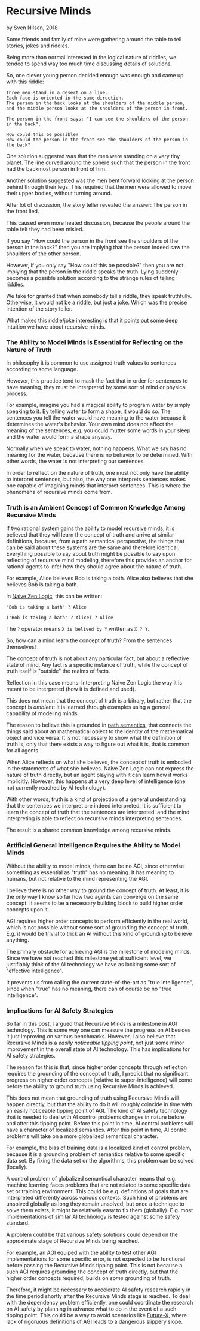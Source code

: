 # Recursive Minds
by Sven Nilsen, 2018

Some friends and family of mine were gathering around the table to tell stories, jokes and riddles.

Being more than normal interested in the logical nature of riddles,
we tended to spend way too much time discussing details of solutions.

So, one clever young person decided enough was enough and came up with this riddle:

```text
Three men stand in a desert on a line.
Each face is oriented in the same direction.
The person in the back looks at the shoulders of the middle person,
and the middle person looks at the shoulders of the person in front.

The person in the front says: "I can see the shoulders of the person in the back".

How could this be possible?
How could the person in the front see the shoulders of the person in the back?
```

One solution suggested was that the men were standing on a very tiny planet.
The line curved around the sphere such that the person in the front had
the backmost person in front of him.

Another solution suggested was the men bent forward looking at the person
behind through their legs.
This required that the men were allowed to move their upper bodies,
without turning around.

After lot of discussion, the story teller revealed the answer: The person in the front lied.

This caused even more heated discussion, because the people around the table felt they had been misled.

If you say "How could the person in the front see the shoulders of the person in the back?"
then you are implying that the person indeed saw the shoulders of the other person.

However, if you only say "How could this be possible?"
then you are not implying that the person in the riddle speaks the truth.
Lying suddenly becomes a possible solution according to the strange rules of telling riddles.

We take for granted that when somebody tell a riddle, they speak truthfully.
Otherwise, it would not be a riddle, but just a joke.
Which was the precise intention of the story teller.

What makes this riddle/joke interesting is that it points out some deep intuition we have
about recursive minds.

### The Ability to Model Minds is Essential for Reflecting on the Nature of Truth

In philosophy it is common to use assigned truth values to sentences according to some language.

However, this practice tend to mask the fact that in order for sentences to have meaning,
they must be interpreted by some sort of mind or physical process.

For example, imagine you had a magical ability to program water by simply speaking to it.
By telling water to form a shape, it would do so.
The sentences you tell the water would have meaning to the water because it determines the water's behavior.
Your own mind does not affect the meaning of the sentences,
e.g. you could mutter some words in your sleep and the water would form a shape anyway.

Normally when we speak to water, nothing happens.
What we say has no meaning for the water, because there is no behavior to be determined.
With other words, the water is not interpreting our sentences.

In order to reflect on the nature of truth, one must not only have the ability to interpret sentences,
but also, the way one interprets sentences makes one capable of imagining minds that interpret sentences.
This is where the phenomena of recursive minds come from.

### Truth is an Ambient Concept of Common Knowledge Among Recursive Minds

If two rational system gains the ability to model recursive minds,
it is believed that they will learn the concept of truth and arrive at similar definitions,
because, from a path semantical perspective, the things that can be said about these systems are the same and therefore identical. Everything possible to say about truth might be possible to say upon reflecting of recursive mind modeling,
therefore this provides an anchor for rational agents to infer how they should agree about the nature of truth.

For example, Alice believes Bob is taking a bath.
Alice also believes that she believes Bob is taking a bath.

In [Naive Zen Logic](https://github.com/advancedresearch/path_semantics/blob/master/papers-wip/naive-zen-logic.pdf), this can be written:

```
"Bob is taking a bath" ? Alice

("Bob is taking a bath" ? Alice) ? Alice
```

The `?` operator means `X is belived by Y` written as `X ? Y`.

So, how can a mind learn the concept of truth? From the sentences themselves!

The concept of truth is not about any particular fact, but about a reflective state of mind.
Any fact is a specific instance of truth, while the concept of truth itself is "outside" the realms of facts.

Reflection in this case means: Interpreting Naive Zen Logic the way it is meant to be interpreted (how it is defined and used).

This does not mean that the concept of truth is arbitrary,
but rather that the concept is *ambient*: It is learned through examples using a general capability of modeling minds.

The reason to believe this is grounded in [path semantics](https://github.com/advancedresearch/path_semantics), that connects the things said about an mathematical object
to the identity of the mathematical object and vice versa.
It is not necessary to show what the definition of truth is,
only that there exists a way to figure out what it is, that is common for all agents.

When Alice reflects on what she believes,
the concept of truth is embodied in the statements of what she believes.
Naive Zen Logic can not express the nature of truth directly,
but an agent playing with it can learn how it works implicitly.
However, this happens at a very deep level of intelligence (one not currently reached by AI technology).

With other words, truth is a kind of projection of a general understanding
that the sentences we interpret are indeed interpreted.
It is sufficient to learn the concept of truth that the sentences are interpreted, and the mind interpreting is
able to reflect on recursive minds interpreting sentences.

The result is a shared common knowledge among recursive minds.

### Artificial General Intelligence Requires the Ability to Model Minds

Without the ability to model minds, there can be no AGI,
since otherwise something as essential as "truth" has no meaning.
It has meaning to humans, but not relative to the mind representing the AGI.

I believe there is no other way to ground the concept of truth.
At least, it is the only way I know so far how two agents can converge on the same concept.
It seems to be a necessary building block to build higher order concepts upon it.

AGI requires higher order concepts to perform efficiently in the real world,
which is not possible without some sort of grounding the concept of truth.
E.g. it would be trivial to trick an AI without this kind of grounding to believe anything.

The primary obstacle for achieving AGI is the milestone of modeling minds.
Since we have not reached this milestone yet at sufficient level,
we justifiably think of the AI technology we have as lacking some sort of "effective intelligence".

It prevents us from calling the current state-of-the-art as "true intelligence",
since when "true" has no meaning, there can of course be no "true intelligence".

### Implications for AI Safety Strategies

So far in this post, I argued that Recursive Minds is a milestone in AGI technology.
This is some way one can measure the progress on AI besides it just improving on various benchmarks.
However, I also believe that Recursive Minds is a *easily noticeable tipping point*,
not just some minor improvement in the overall state of AI technology.
This has implications for AI safety strategies.

The reason for this is that, since higher order concepts through reflection requires the grounding of the concept of truth,
I predict that no significant progress on higher order concepts (relative to super-intelligence)
will come before the ability to ground truth using Recursive Minds is achieved.

This does not mean that grounding of truth using Recursive Minds will happen directly,
but that the ability to do it will roughly coincide in time with an easily noticeable tipping point of AGI.
The kind of AI safety technology that is needed to deal with AI control problems
changes in nature before and after this tipping point.
Before this point in time, AI control problems will have a character of localized semantics.
After this point in time, AI control problems will take on a more globalized semantical character.

For example, the bias of training data is a localized kind of control problem,
because it is a grounding problem of semantics relative to some specific data set.
By fixing the data set or the algorithms, this problem can be solved (locally).

A control problem of globalized semantical character means that e.g. machine learning
faces problems that are not related to some specific data set or training environment.
This could be e.g. definitions of goals that are interpreted differently across various contexts.
Such kind of problems are unsolved globally as long they remain unsolved,
but once a technique to solve them exists, it might be relatively easy to fix them (globally).
E.g. most implementations of similar AI technology is tested against some safety standard.

A problem could be that various safety solutions could depend on the approximate stage of Recursive Minds being reached.

For example, an AGI equiped with the ability to test other AGI implementations for some
specific error, is not expected to be functional before passing the Recursive Minds tipping point.
This is not because a such AGI requires grounding the concept of truth directly,
but that the higher order concepts required, builds on *some* grounding of truth.

Therefore, it might be necessary to accelerate AI safety research rapidly
in the time period shortly after the Recursive Minds stage is reached.
To deal with the dependency problem efficiently, one could coordinate the research on AI safety
by planning in advance what to do in the event of a such tipping point.
This could be a way to avoid scenarios like [Future-X](https://github.com/advancedresearch/advancedresearch.github.io/blob/master/blog/2018-06-21-future-x-the-path-toward-uncertainty-about-artificial-super-intelligence.md),
where lack of rigoruous definitions of AGI leads to a dangerous slippery slope.
